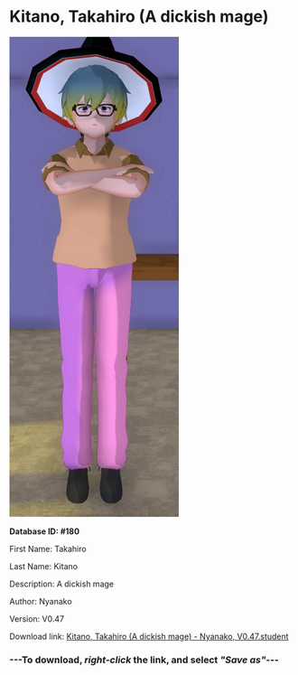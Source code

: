 # Kitano, Takahiro (A dickish mage)

<img src="https://raw.githubusercontent.com/Arbiter1223/Daigaku-Gurashi-Custom-Students/master/Students/Files/Kitano%2C%20Takahiro%20(A%20dickish%20mage).png" title="Kitano, Takahiro (A dickish mage) - Nyanako, V0.47">

**Database ID: #180**

First Name: Takahiro

Last Name: Kitano

Description: A dickish mage

Author: Nyanako

Version: V0.47

Download link: <a href="https://raw.githubusercontent.com/Arbiter1223/Daigaku-Gurashi-Custom-Students/master/Students/Files/Kitano%2C%20Takahiro%20(A%20dickish%20mage)%20-%20Nyanako%2C%20V0.47.student">Kitano, Takahiro (A dickish mage) - Nyanako, V0.47.student</a>

### ---**To download, _right-click_ the link, and select _"Save as"_**---
